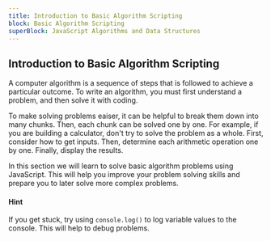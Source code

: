 ```yaml
---
title: Introduction to Basic Algorithm Scripting
block: Basic Algorithm Scripting
superBlock: JavaScript Algorithms and Data Structures
---
```

## Introduction to Basic Algorithm Scripting

A computer algorithm is a sequence of steps that is followed to achieve a particular outcome. To write an algorithm, you must first understand a problem, and then solve it with coding. 

To make solving problems eaiser, it can be helpful to break them down into many chunks. Then, each chunk can be solved one by one. For example, if you are building a calculator, don't try to solve the problem as a whole. First, consider how to get inputs. Then, determine each arithmetic operation one by one. Finally, display the results.

In this section we will learn to solve basic algorithm problems using JavaScript. This will help you improve your problem solving skills and prepare you to later solve more complex problems. 

#### Hint
If you get stuck, try using `console.log()` to log variable values to the console. This will help to debug problems. 
